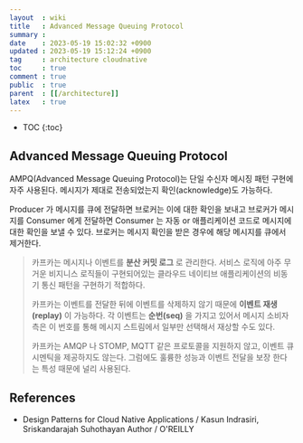 ```yaml
---
layout  : wiki
title   : Advanced Message Queuing Protocol
summary : 
date    : 2023-05-19 15:02:32 +0900
updated : 2023-05-19 15:12:24 +0900
tag     : architecture cloudnative
toc     : true
comment : true
public  : true
parent  : [[/architecture]]
latex   : true
---
```

* TOC
{:toc}

## Advanced Message Queuing Protocol

AMPQ(Advanced Message Queuing Protocol)는 단일 수신자 메시징 패턴 구현에 자주 사용된다.
메시지가 제대로 전송되었는지 확인(acknowledge)도 가능하다.

Producer 가 메시지를 큐에 전달하면 브로커는 이에 대한 확인을 보내고 브로커가 메시지를 Consumer 에게 전달하면 
Consumer 는 자동 or 애플리케이션 코드로 메시지에 대한 확인을 보낼 수 있다. 브로커는 메시지 확인을 받은 경우에 해당 메시지를 큐에서 제거한다.

> 카프카는 메시지나 이벤트를 __분산 커밋 로그__ 로 관리한다. 서비스 로직에 아주 무거운 비지니스 로직들이 구현되어있는 클라우드 네이티브 애플리케이션의 비동기 통신 패턴을 구현하기 적합하다.
> 
> 카프카는 이벤트를 전달한 뒤에 이벤트를 삭제하지 않기 때문에 __이벤트 재생(replay)__ 이 가능하다.
> 각 이벤트는 __순번(seq)__ 을 가지고 있어서 메시지 소비자 측은 이 번호를 통해 메시지 스트림에서 일부만 선택해서 재상할 수도 있다.
> 
> 카프카는 AMQP 나 STOMP, MQTT 같은 프로토콜을 지원하지 않고, 이벤트 큐 시멘틱을 제공하지도 않는다. 그럼에도 훌륭한 성능과 이벤트 전달을 보장 한다는 특성 때문에 널리 사용된다.

## References

- Design Patterns for Cloud Native Applications / Kasun Indrasiri, Sriskandarajah Suhothayan Author / O'REILLY

